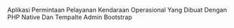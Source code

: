 Aplikasi Permintaan Pelayanan Kendaraan Operasional Yang Dibuat Dengan PHP Native Dan Tempalte Admin Bootstrap
